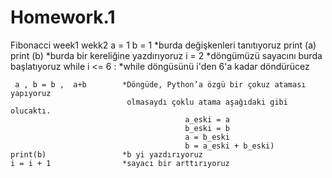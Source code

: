 # Homework.1








Fibonacci week1 wekk2 
a = 1
b = 1
                            *burda değişkenleri tanıtıyoruz 
print (a)
print (b)
                            *burda bir kereliğine yazdırıyoruz 
i = 2
                            *döngümüzü sayacını burda başlatıyoruz
while i <= 6 :              *while döngüsünü i'den 6'a kadar döndürücez

     a , b = b ,  a+b        *Döngüde, Python’a özgü bir çokuz ataması yapıyoruz
                              olmasaydı çoklu atama aşağıdaki gibi olucaktı.
                                           a_eski = a
                                           b_eski = b
                                           a = b_eski
                                           b = a_eski + b_eski)
    print(b)                 *b yi yazdırıyoruz
    i = i + 1                *sayacı bir arttırıyoruz
